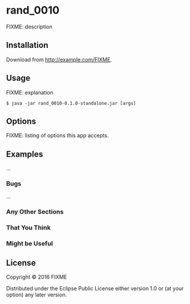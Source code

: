 # rand_0010

FIXME: description

## Installation

Download from http://example.com/FIXME.

## Usage

FIXME: explanation

    $ java -jar rand_0010-0.1.0-standalone.jar [args]

## Options

FIXME: listing of options this app accepts.

## Examples

...

### Bugs

...

### Any Other Sections
### That You Think
### Might be Useful

## License

Copyright © 2016 FIXME

Distributed under the Eclipse Public License either version 1.0 or (at
your option) any later version.
